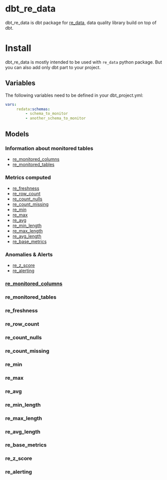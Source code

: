 # dbt_re_data

dbt_re_data is dbt package for [re_data](https://github.com/redata-team/redata), data quality library build on top of dbt.

# Install

dbt_re_data is mostly intended to be used with `re_data` python package. But you can also add only dbt part to your project.

## Variables
The following variables need to be defined in your dbt_project.yml:

```yaml
vars:
     redata:schemas:
         - schema_to_monitor
         - another_schema_to_monitor
```

## Models
### Information about monitored tables

- [re_monitored_columns](#re_monitored_columns)
- [re_monitored_tables](#re_monitored_tables)

### Metrics computed

- [re_freshness](#re_freshness)
- [re_row_count](#re_row_count)
- [re_count_nulls](#re_count_nulls)
- [re_count_missing](#re_count_missing)
- [re_min](#re_min)
- [re_max](#re_max)
- [re_avg](#re_avg)
- [re_min_length](#re_min_length)
- [re_max_length](#re_max_length)
- [re_avg_length](#re_avg_length)
- [re_base_metrics](#re_base_metrics)

### Anomalies & Alerts
- [re_z_score](#re_z_score)
- [re_alerting](#re_alerting)


 ### [re_monitored_columns](models/meta/re_monitored_columns.sql)
 ### re_monitored_tables
 ### re_freshness
 ### re_row_count
 ### re_count_nulls
 ### re_count_missing
 ### re_min
 ### re_max
 ### re_avg
 ### re_min_length
 ### re_max_length
 ### re_avg_length
 ### re_base_metrics
 
 ### re_z_score
 ### re_alerting
 
